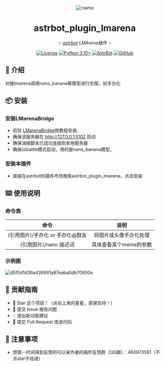 
<div align="center">

![:name](https://count.getloli.com/@astrbot_plugin_lmarena?name=astrbot_plugin_lmarena&theme=minecraft&padding=6&offset=0&align=top&scale=1&pixelated=1&darkmode=auto)

# astrbot_plugin_lmarena

_✨ [astrbot](https://github.com/AstrBotDevs/AstrBot) LMArena插件 ✨_  

[![License](https://img.shields.io/badge/License-MIT-green.svg)](https://opensource.org/licenses/MIT)
[![Python 3.10+](https://img.shields.io/badge/Python-3.10%2B-blue.svg)](https://www.python.org/)
[![AstrBot](https://img.shields.io/badge/AstrBot-3.4%2B-orange.svg)](https://github.com/Soulter/AstrBot)
[![GitHub](https://img.shields.io/badge/作者-Zhalslar-blue)](https://github.com/Zhalslar)

</div>

## 🤝 介绍

对接lmarena调用nano_banana等模型进行生图，如手办化

## 📦 安装

### 安装LMarenaBridge
- 前往 [LMarenaBridge](https://github.com/Lianues/LMarenaBridge)按教程安装,
- 确保该服务器在 <http://127.0.0.1:5102> 启动
- 确保油猴脚本已成功连接到本地服务器
- 确保以battle模式启动，用的是nano_banana模型。
  
### 安装本插件
- 直接在astrbot的插件市场搜索astrbot_plugin_lmarena，点击安装

## ⌨️ 使用说明

### 命令表

|     命令      |                    说明                    |
|:-------------:|:-----------------------------------------------:|
| (引用图片)/手办化  or  手办化@群友    | 将图片或头像手办化处理  |
| (引用图片)/nano 描述词 | 具体查看某个meme的参数         |

### 示例图

![d5f0d1d36a439991a87eaba0db70950e](https://github.com/user-attachments/assets/d6dc6404-71e1-4b74-94c5-026bd05c7309)

## 👥 贡献指南

- 🌟 Star 这个项目！（点右上角的星星，感谢支持！）
- 🐛 提交 Issue 报告问题
- 💡 提出新功能建议
- 🔧 提交 Pull Request 改进代码

## 📌 注意事项

- 想第一时间得到反馈的可以来作者的插件反馈群（QQ群）：460973561（不点star不给进）
